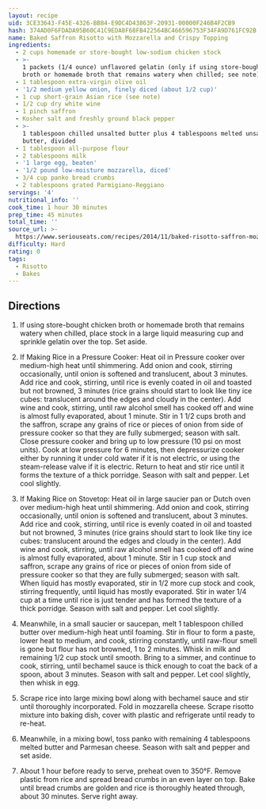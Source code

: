 ```yaml
---
layout: recipe
uid: 3CE33643-F45E-4326-BB84-E9DC4D43863F-20931-00000F246B4F2CB9
hash: 374AD0F6FDADA95B60C41C9EDA8F68FB422564BC466596753F34FA9D761FC92B
name: Baked Saffron Risotto with Mozzarella and Crispy Topping
ingredients:
  - 2 cups homemade or store-bought low-sodium chicken stock
  - >-
    1 packets (1/4 ounce) unflavored gelatin (only if using store-bought chicken
    broth or homemade broth that remains watery when chilled; see note)
  - 1 tablespoon extra-virgin olive oil
  - '1/2 medium yellow onion, finely diced (about 1/2 cup)'
  - 1 cup short-grain Asian rice (see note)
  - 1/2 cup dry white wine
  - 1 pinch saffron
  - Kosher salt and freshly ground black pepper
  - >-
    1 tablespoon chilled unsalted butter plus 4 tablespoons melted unsalted
    butter, divided
  - 1 tablespoon all-purpose flour
  - 2 tablespoons milk
  - '1 large egg, beaten'
  - '1/2 pound low-moisture mozzarella, diced'
  - 3/4 cup panko bread crumbs
  - 2 tablespoons grated Parmigiano-Reggiano
servings: '4'
nutritional_info: ''
cook_time: 1 hour 30 minutes
prep_time: 45 minutes
total_time: ''
source_url: >-
  https://www.seriouseats.com/recipes/2014/11/baked-risotto-saffron-mozzarella-italian-recipe.html?utm_campaign=later-linkinbio-seriouseats&utm_content=later-4712206&utm_medium=social&utm_source=instagram
difficulty: Hard
rating: 0
tags:
  - Risotto
  - Bakes
---
```


## Directions

1. If using store-bought chicken broth or homemade broth that remains watery when chilled, place stock in a large liquid measuring cup and sprinkle gelatin over the top. Set aside.

2. If Making Rice in a Pressure Cooker: Heat oil in Pressure cooker over medium-high heat until shimmering. Add onion and cook, stirring occasionally, until onion is softened and translucent, about 3 minutes. Add rice and cook, stirring, until rice is evenly coated in oil and toasted but not browned, 3 minutes (rice grains should start to look like tiny ice cubes: translucent around the edges and cloudy in the center). Add wine and cook, stirring, until raw alcohol smell has cooked off and wine is almost fully evaporated, about 1 minute. Stir in 1 1/2 cups broth and the saffron, scrape any grains of rice or pieces of onion from side of pressure cooker so that they are fully submerged; season with salt. Close pressure cooker and bring up to low pressure (10 psi on most units). Cook at low pressure for 6 minutes, then depressurize cooker either by running it under cold water if it is not electric, or using the steam-release valve if it is electric. Return to heat and stir rice until it forms the texture of a thick porridge. Season with salt and pepper. Let cool slightly.

3. If Making Rice on Stovetop: Heat oil in large saucier pan or Dutch oven over medium-high heat until shimmering. Add onion and cook, stirring occasionally, until onion is softened and translucent, about 3 minutes. Add rice and cook, stirring, until rice is evenly coated in oil and toasted but not browned, 3 minutes (rice grains should start to look like tiny ice cubes: translucent around the edges and cloudy in the center). Add wine and cook, stirring, until raw alcohol smell has cooked off and wine is almost fully evaporated, about 1 minute. Stir in 1 cup stock and saffron, scrape any grains of rice or pieces of onion from side of pressure cooker so that they are fully submerged; season with salt. When liquid has mostly evaporated, stir in 1/2 more cup stock and cook, stirring frequently, until liquid has mostly evaporated. Stir in water 1/4 cup at a time until rice is just tender and has formed the texture of a thick porridge. Season with salt and pepper. Let cool slightly.

4. Meanwhile, in a small saucier or saucepan, melt 1 tablespoon chilled butter over medium-high heat until foaming. Stir in flour to form a paste, lower heat to medium, and cook, stirring constantly, until raw-flour smell is gone but flour has not browned, 1 to 2 minutes. Whisk in milk and remaining 1/2 cup stock until smooth. Bring to a simmer, and continue to cook, stirring, until bechamel sauce is thick enough to coat the back of a spoon, about 3 minutes. Season with salt and pepper. Let cool slightly, then whisk in egg.

5. Scrape rice into large mixing bowl along with bechamel sauce and stir until thoroughly incorporated. Fold in mozzarella cheese. Scrape risotto mixture into baking dish, cover with plastic and refrigerate until ready to re-heat.

6. Meanwhile, in a mixing bowl, toss panko with remaining 4 tablespoons melted butter and Parmesan cheese. Season with salt and pepper and set aside.

7. About 1 hour before ready to serve, preheat oven to 350°F. Remove plastic from rice and spread bread crumbs in an even layer on top. Bake until bread crumbs are golden and rice is thoroughly heated through, about 30 minutes. Serve right away.
